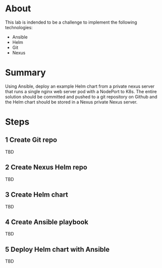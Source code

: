 
# About
This lab is indended to be a challenge to implement the following technologies:
   - Ansible
   - Helm
   - Git
   - Nexus

# Summary
Using Ansible, deploy an example Helm chart from a private nexus server that
runs a single nginx web server pod with a NodePort to K8s. The entire
solution should be committed and pushed to a git repository on Github and
the Helm chart should be stored in a Nexus private Nexus server.

# Steps
## 1 Create Git repo
TBD

## 2 Create Nexus Helm repo
TBD

## 3 Create Helm chart
TBD

## 4 Create Ansible playbook
TBD

## 5 Deploy Helm chart with Ansible
TBD